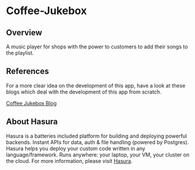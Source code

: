 # Coffee-Jukebox

## Overview

A music player for shops with the power to customers to add their songs to the playlist.

## **References**

For a more clear idea on the development of this app, have a look at these blogs which deal with the development of this app from scratch.

[Coffee Jukebox Blog](https://coffee-jukebox.blogspot.in)

## **About Hasura**

Hasura is a batteries included platform for building and deploying powerful backends. Instant APIs for data, auth & file handling (powered by Postgres). Hasura helps you deploy your custom code written in any language/framework. Runs anywhere: your laptop, your VM, your cluster on the cloud. For more information, please visit [Hasura](https://hasura.io/).
